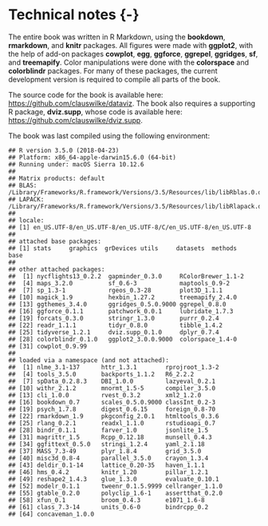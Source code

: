 

# Technical notes {-}

The entire book was written in R Markdown, using the **bookdown**, **rmarkdown**, and **knitr** packages. All figures were made with **ggplot2**, with the help of add-on packages **cowplot**, **egg**, **ggforce**, **ggrepel**, **ggridges**, **sf**, and **treemapify**. Color manipulations were done with the **colorspace** and **colorblindr** packages. For many of these packages, the current development version is required to compile all parts of the book.

The source code for the book is available here: https://github.com/clauswilke/dataviz. The book also requires a supporting R package, **dviz.supp**, whose code is available here: https://github.com/clauswilke/dviz.supp.

The book was last compiled using the following environment:

```
## R version 3.5.0 (2018-04-23)
## Platform: x86_64-apple-darwin15.6.0 (64-bit)
## Running under: macOS Sierra 10.12.6
## 
## Matrix products: default
## BLAS: /Library/Frameworks/R.framework/Versions/3.5/Resources/lib/libRblas.0.dylib
## LAPACK: /Library/Frameworks/R.framework/Versions/3.5/Resources/lib/libRlapack.dylib
## 
## locale:
## [1] en_US.UTF-8/en_US.UTF-8/en_US.UTF-8/C/en_US.UTF-8/en_US.UTF-8
## 
## attached base packages:
## [1] stats     graphics  grDevices utils     datasets  methods   base     
## 
## other attached packages:
##  [1] nycflights13_0.2.2  gapminder_0.3.0     RColorBrewer_1.1-2 
##  [4] maps_3.2.0          sf_0.6-3            maptools_0.9-2     
##  [7] sp_1.3-1            rgeos_0.3-28        plot3D_1.1.1       
## [10] magick_1.9          hexbin_1.27.2       treemapify_2.4.0   
## [13] ggthemes_3.4.0      ggridges_0.5.0.9000 ggrepel_0.8.0      
## [16] ggforce_0.1.1       patchwork_0.0.1     lubridate_1.7.3    
## [19] forcats_0.3.0       stringr_1.3.0       purrr_0.2.4        
## [22] readr_1.1.1         tidyr_0.8.0         tibble_1.4.2       
## [25] tidyverse_1.2.1     dviz.supp_0.1.0     dplyr_0.7.4        
## [28] colorblindr_0.1.0   ggplot2_3.0.0.9000  colorspace_1.4-0   
## [31] cowplot_0.9.99     
## 
## loaded via a namespace (and not attached):
##  [1] nlme_3.1-137      httr_1.3.1        rprojroot_1.3-2  
##  [4] tools_3.5.0       backports_1.1.2   R6_2.2.2         
##  [7] spData_0.2.8.3    DBI_1.0.0         lazyeval_0.2.1   
## [10] withr_2.1.2       mnormt_1.5-5      compiler_3.5.0   
## [13] cli_1.0.0         rvest_0.3.2       xml2_1.2.0       
## [16] bookdown_0.7      scales_0.5.0.9000 classInt_0.2-3   
## [19] psych_1.7.8       digest_0.6.15     foreign_0.8-70   
## [22] rmarkdown_1.9     pkgconfig_2.0.1   htmltools_0.3.6  
## [25] rlang_0.2.1       readxl_1.1.0      rstudioapi_0.7   
## [28] bindr_0.1.1       farver_1.0        jsonlite_1.5     
## [31] magrittr_1.5      Rcpp_0.12.18      munsell_0.4.3    
## [34] ggfittext_0.5.0   stringi_1.2.4     yaml_2.1.18      
## [37] MASS_7.3-49       plyr_1.8.4        grid_3.5.0       
## [40] misc3d_0.8-4      parallel_3.5.0    crayon_1.3.4     
## [43] deldir_0.1-14     lattice_0.20-35   haven_1.1.1      
## [46] hms_0.4.2         knitr_1.20        pillar_1.2.1     
## [49] reshape2_1.4.3    glue_1.3.0        evaluate_0.10.1  
## [52] modelr_0.1.1      tweenr_0.1.5.9999 cellranger_1.1.0 
## [55] gtable_0.2.0      polyclip_1.6-1    assertthat_0.2.0 
## [58] xfun_0.1          broom_0.4.3       e1071_1.6-8      
## [61] class_7.3-14      units_0.6-0       bindrcpp_0.2     
## [64] concaveman_1.0.0
```
